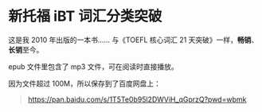 # 新托福 iBT 词汇分类突破

这是我 2010 年出版的一本书…… 与《TOEFL 核心词汇 21 天突破》一样，**畅销**、**长销**至今。

epub 文件里包含了 mp3 文件，可在阅读时直接播放。

因为文件超过 100M，所以保存到了百度网盘上：

> https://pan.baidu.com/s/1T5Te0b95l2DWViH_qGprzQ?pwd=wbmk
